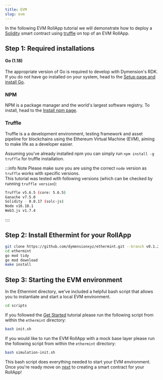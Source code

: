 ```yaml
---
title: EVM
slug: evm
---
```


In the following EVM RollApp tutorial we will demonstrate how to deploy a [Solidity](https://docs.soliditylang.org/) smart contract using [truffle](https://trufflesuite.com/) on top of an EVM RollApp.

## Step 1: Required installations

#### <b>Go (1.18)</b>

The appropriate version of Go is required to develop with Dymension's RDK. If you do not have go installed on your system, head to the [Setup page and install Go](/docs/develop/get-started/setup.mdx).

### NPM

NPM is a package manager and the world's largest software registry. To install, head to the [Install npm page](https://docs.npmjs.com/downloading-and-installing-node-js-and-npm).

### Truffle

Truffle is a a development environment, testing framework and asset pipeline for blockchains using the Ethereum Virtual Machine (EVM), aiming to make life as a developer easier.

Assuming you've already installed npm you can simply run `npm install -g truffle` for truffle installation.

:::info Note
Please make sure you are using the correct `node` version as `truffle` works with specific versions.<br/>
This tutorial was tested with following versions (which can be checked by running `truffle version`):

```bash
Truffle v5.6.5 (core: 5.6.5)
Ganache v7.5.0
Solidity - 0.8.17 (solc-js)
Node v16.18.1
Web3.js v1.7.4
```

::::

## Step 2: Install Ethermint for your RollApp

```bash
git clone https://github.com/dymensionxyz/ethermint.git --branch v0.1.2-alpha-ethermint-v0.18.0
cd ethermint
go mod tidy
go mod download
make install
```

## Step 3: Starting the EVM environment

In the Ethermint directory, we've included a helpful bash script that allows you to instantiate and start a local EVM environment.

```bash
cd scripts
```

If you followed the [Get Started](/docs/develop/get-started/setup.mdx) tutorial please run the following script from within the `ethermint` directory:

```bash
bash init.sh
```

If you would like to run the EVM RollApp with a mock base layer please run the following script from within the `ethermint` directory:

```bash
bash simulation-init.sh
```

This bash script does everything needed to start your EVM environment. Once you're ready move on [next](/docs/develop/build/evm/create.md) to creating a smart contract for your RollApp!
